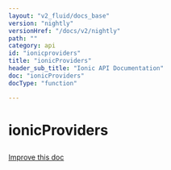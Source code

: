 ```yaml
---
layout: "v2_fluid/docs_base"
version: "nightly"
versionHref: "/docs/v2/nightly"
path: ""
category: api
id: "ionicproviders"
title: "ionicProviders"
header_sub_title: "Ionic API Documentation"
doc: "ionicProviders"
docType: "function"

---
```










<h1 class="api-title">
<a class="anchor" name="ionic-providers" href="#ionic-providers"></a>

ionicProviders





</h1>

<a class="improve-v2-docs" href="http://github.com/driftyco/ionic/edit/master//src/config/providers.ts#L27">
Improve this doc
</a>










<!-- @usage tag -->


<!-- @property tags -->



<!-- instance methods on the class -->




<!-- related link --><!-- end content block -->


<!-- end body block -->

